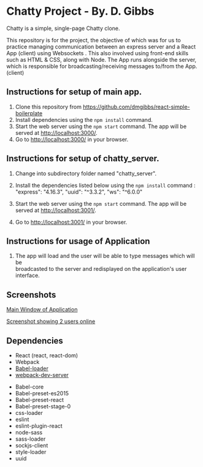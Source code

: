 # Chatty Project - By. D. Gibbs

Chatty is a simple, single-page Chatty clone.

This repository is for the project, the objective of which was for us to practice managing communication between an express server and a React App (client) using Websockets . This also involved using front-end skills such as HTML & CSS, along with Node.  The App runs alongside the server, which is responsible for broadcasting/receiving  messages to/from the App. (client)

## Instructions for setup of main app.

1. Clone this repository from https://github.com/dmgibbs/react-simple-boilerplate
2. Install dependencies using the `npm install` command.
3. Start the web server using the `npm start` command. The app will be served at <http://localhost:3000/>.
4. Go to <http://localhost:3000/> in your browser.


## Instructions for setup of chatty_server.
1. Change into subdirectory folder named "chatty_server".
2. Install the dependencies listed below using the `npm install` command :
    "express": "4.16.3",
    "uuid": "^3.3.2",
    "ws": "^6.0.0"

3. Start the web server using the `npm start` command. The app will be served at <http://localhost:3001/>.

5. Go to <http://localhost:3001/> in your browser.


## Instructions for usage of Application
1. The app will load and the user will be able to type messages which will be    
   broadcasted to the server and redisplayed on the application's user interface.

## Screenshots
[Main Window of Application](https://github.com/dmgibbs/react-simple-boilerplate/blob/master/docs/Main%20window%20one%20active%20user.png)

[Screenshot showing 2 users online](https://github.com/dmgibbs/react-simple-boilerplate/blob/master/docs/2%20users%20online%20and%20name%20changed.png)

## Dependencies

* React  (react, react-dom)
* Webpack
* [Babel-loader](https://github.com/Babel/Babel-loader)
* [webpack-dev-server](https://github.com/webpack/webpack-dev-server)

- Babel-core
- Babel-preset-es2015
- Babel-preset-react
- Babel-preset-stage-0
- css-loader
- eslint
- eslint-plugin-react
- node-sass
- sass-loader
- sockjs-client
- style-loader
- uuid